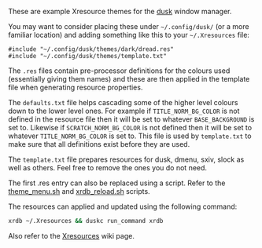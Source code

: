 These are example Xresource themes for the [dusk](https://github.com/bakkeby/dusk) window manager.

You may want to consider placing these under `~/.config/dusk/` (or a more familiar location) and
adding something like this to your `~/.Xresources` file:

```
#include "~/.config/dusk/themes/dark/dread.res"
#include "~/.config/dusk/themes/template.txt"
```

The `.res` files contain pre-processor definitions for the colours used (essentially giving them
names) and these are then applied in the template file when generating resource properties.

The `defaults.txt` file helps cascading some of the higher level colours down to the lower level
ones. For example if `TITLE_NORM_BG_COLOR` is not defined in the resource file then it will be set
to whatever `BASE_BACKGROUND` is set to. Likewise if `SCRATCH_NORM_BG_COLOR` is not defined then it
will be set to whatever `TITLE_NORM_BG_COLOR` is set to. This file is used by `template.txt` to make
sure that all definitions exist before they are used.

The `template.txt` file prepares resources for dusk, dmenu, sxiv, slock as well as others. Feel free
to remove the ones you do not need.

The first .res entry can also be replaced using a script. Refer to the
[theme_menu.sh](https://github.com/bakkeby/dusk.resources/tree/master/scripts/tools#theme_menush-theme-dir)
and
[xrdb_reload.sh](https://github.com/bakkeby/dusk.resources/tree/master/scripts/tools#xrdb_reloadsh-theme-file)
scripts.

The resources can applied and updated using the following command:

```sh
xrdb ~/.Xresources && duskc run_command xrdb
```

Also refer to the [Xresources](https://github.com/bakkeby/dusk/wiki/Xresources) wiki page.

